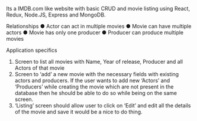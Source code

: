 Its a IMDB.com like website with basic CRUD and movie listing using React, Redux, Node.JS, Express and MongoDB.

Relationships
● Actor can act in multiple movies
● Movie can have multiple actors
● Movie has only one producer
● Producer can produce multiple movies

Application specifics
1. Screen to list all movies with Name, Year of release, Producer and all Actors of that movie
2. Screen to ‘add’ a new movie with the necessary fields with existing actors and producers. If the user
wants to add new ‘Actors’ and ‘Producers’ while creating the movie which are not present in the
database then he should be able to do so while being on the same screen.
3. ‘Listing’ screen should allow user to click on ‘Edit’ and edit all the details of the movie and save it
would be a nice to do thing.
